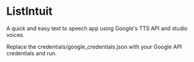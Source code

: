# ListIntuit
A quick and easy text to speech app using Google's TTS API and studio voices.

Replace the credentials/google_credentials.json with your Google API credentials and run.
